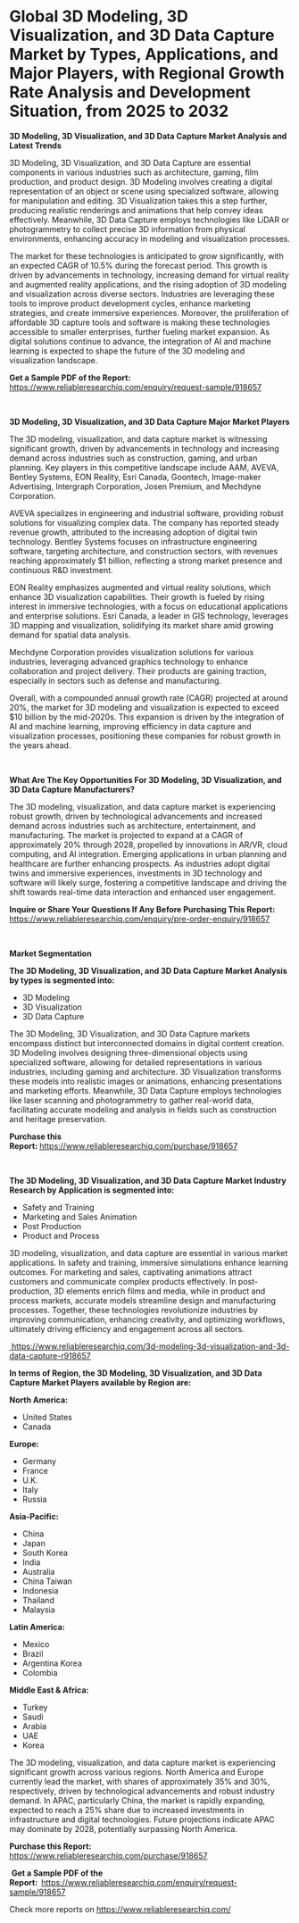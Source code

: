 <p><h1>Global 3D Modeling, 3D Visualization, and 3D Data Capture Market by Types, Applications, and Major Players, with Regional Growth Rate Analysis and Development Situation, from 2025 to 2032</h1></p><p><strong>3D Modeling, 3D Visualization, and 3D Data Capture Market Analysis and Latest Trends</strong></p>
<p><p>3D Modeling, 3D Visualization, and 3D Data Capture are essential components in various industries such as architecture, gaming, film production, and product design. 3D Modeling involves creating a digital representation of an object or scene using specialized software, allowing for manipulation and editing. 3D Visualization takes this a step further, producing realistic renderings and animations that help convey ideas effectively. Meanwhile, 3D Data Capture employs technologies like LiDAR or photogrammetry to collect precise 3D information from physical environments, enhancing accuracy in modeling and visualization processes.</p><p>The market for these technologies is anticipated to grow significantly, with an expected CAGR of 10.5% during the forecast period. This growth is driven by advancements in technology, increasing demand for virtual reality and augmented reality applications, and the rising adoption of 3D modeling and visualization across diverse sectors. Industries are leveraging these tools to improve product development cycles, enhance marketing strategies, and create immersive experiences. Moreover, the proliferation of affordable 3D capture tools and software is making these technologies accessible to smaller enterprises, further fueling market expansion. As digital solutions continue to advance, the integration of AI and machine learning is expected to shape the future of the 3D modeling and visualization landscape.</p></p>
<p><strong>Get a Sample PDF of the Report:&nbsp;</strong> <a href="https://www.reliableresearchiq.com/enquiry/request-sample/918657?utm_campaign=3083&utm_medium=2&utm_source=Github&utm_content=ia&utm_term=21032025&utm_id=3d-modeling-3d-visualization-and-3d-data-capture">https://www.reliableresearchiq.com/enquiry/request-sample/918657</a></p>
<p>&nbsp;</p>
<p><strong>3D Modeling, 3D Visualization, and 3D Data Capture Major Market Players</strong></p>
<p><p>The 3D modeling, visualization, and data capture market is witnessing significant growth, driven by advancements in technology and increasing demand across industries such as construction, gaming, and urban planning. Key players in this competitive landscape include AAM, AVEVA, Bentley Systems, EON Reality, Esri Canada, Goontech, Image-maker Advertising, Intergraph Corporation, Josen Premium, and Mechdyne Corporation.</p><p>AVEVA specializes in engineering and industrial software, providing robust solutions for visualizing complex data. The company has reported steady revenue growth, attributed to the increasing adoption of digital twin technology. Bentley Systems focuses on infrastructure engineering software, targeting architecture, and construction sectors, with revenues reaching approximately $1 billion, reflecting a strong market presence and continuous R&D investment.</p><p>EON Reality emphasizes augmented and virtual reality solutions, which enhance 3D visualization capabilities. Their growth is fueled by rising interest in immersive technologies, with a focus on educational applications and enterprise solutions. Esri Canada, a leader in GIS technology, leverages 3D mapping and visualization, solidifying its market share amid growing demand for spatial data analysis.</p><p>Mechdyne Corporation provides visualization solutions for various industries, leveraging advanced graphics technology to enhance collaboration and project delivery. Their products are gaining traction, especially in sectors such as defense and manufacturing.</p><p>Overall, with a compounded annual growth rate (CAGR) projected at around 20%, the market for 3D modeling and visualization is expected to exceed $10 billion by the mid-2020s. This expansion is driven by the integration of AI and machine learning, improving efficiency in data capture and visualization processes, positioning these companies for robust growth in the years ahead.</p></p>
<p>&nbsp;</p>
<p><strong>What Are The Key Opportunities For 3D Modeling, 3D Visualization, and 3D Data Capture Manufacturers?</strong></p>
<p><p>The 3D modeling, visualization, and data capture market is experiencing robust growth, driven by technological advancements and increased demand across industries such as architecture, entertainment, and manufacturing. The market is projected to expand at a CAGR of approximately 20% through 2028, propelled by innovations in AR/VR, cloud computing, and AI integration. Emerging applications in urban planning and healthcare are further enhancing prospects. As industries adopt digital twins and immersive experiences, investments in 3D technology and software will likely surge, fostering a competitive landscape and driving the shift towards real-time data interaction and enhanced user engagement.</p></p>
<p><strong>Inquire or Share Your Questions If Any Before Purchasing This Report:</strong> <a href="https://www.reliableresearchiq.com/enquiry/pre-order-enquiry/918657?utm_campaign=3083&utm_medium=2&utm_source=Github&utm_content=ia&utm_term=21032025&utm_id=3d-modeling-3d-visualization-and-3d-data-capture">https://www.reliableresearchiq.com/enquiry/pre-order-enquiry/918657</a></p>
<p>&nbsp;</p>
<p><strong>Market Segmentation</strong></p>
<p><strong>The 3D Modeling, 3D Visualization, and 3D Data Capture Market Analysis by types is segmented into:</strong></p>
<p><ul><li>3D Modeling</li><li>3D Visualization</li><li>3D Data Capture</li></ul></p>
<p><p>The 3D Modeling, 3D Visualization, and 3D Data Capture markets encompass distinct but interconnected domains in digital content creation. 3D Modeling involves designing three-dimensional objects using specialized software, allowing for detailed representations in various industries, including gaming and architecture. 3D Visualization transforms these models into realistic images or animations, enhancing presentations and marketing efforts. Meanwhile, 3D Data Capture employs technologies like laser scanning and photogrammetry to gather real-world data, facilitating accurate modeling and analysis in fields such as construction and heritage preservation.</p></p>
<p><strong>Purchase this Report:&nbsp;</strong><a href="https://www.reliableresearchiq.com/purchase/918657?utm_campaign=3083&utm_medium=2&utm_source=Github&utm_content=ia&utm_term=21032025&utm_id=3d-modeling-3d-visualization-and-3d-data-capture">https://www.reliableresearchiq.com/purchase/918657</a></p>
<p>&nbsp;</p>
<p><strong>The 3D Modeling, 3D Visualization, and 3D Data Capture Market Industry Research by Application is segmented into:</strong></p>
<p><ul><li>Safety and Training</li><li>Marketing and Sales Animation</li><li>Post Production</li><li>Product and Process</li></ul></p>
<p><p>3D modeling, visualization, and data capture are essential in various market applications. In safety and training, immersive simulations enhance learning outcomes. For marketing and sales, captivating animations attract customers and communicate complex products effectively. In post-production, 3D elements enrich films and media, while in product and process markets, accurate models streamline design and manufacturing processes. Together, these technologies revolutionize industries by improving communication, enhancing creativity, and optimizing workflows, ultimately driving efficiency and engagement across all sectors.</p></p>
<p><a href="https://www.reliableresearchiq.com/3d-modeling-3d-visualization-and-3d-data-capture-r918657?utm_campaign=3083&utm_medium=2&utm_source=Github&utm_content=ia&utm_term=21032025&utm_id=3d-modeling-3d-visualization-and-3d-data-capture">&nbsp;https://www.reliableresearchiq.com/3d-modeling-3d-visualization-and-3d-data-capture-r918657</a></p>
<p><strong>In terms of Region, the 3D Modeling, 3D Visualization, and 3D Data Capture Market Players available by Region are:</strong></p>
<p>
    <p> <strong> North America: </strong>
        <ul>
            <li>United States</li>
            <li>Canada</li>
        </ul>
        </p> 
    <p> <strong> Europe: </strong>
        <ul>
            <li>Germany</li>
            <li>France</li>
            <li>U.K.</li>
            <li>Italy</li>
            <li>Russia</li>
        </ul>
        </p> 
    <p> <strong> Asia-Pacific: </strong>
        <ul>
            <li>China</li>
            <li>Japan</li>
            <li>South Korea</li>
            <li>India</li>
            <li>Australia</li>
            <li>China Taiwan</li>
            <li>Indonesia</li>
            <li>Thailand</li>
            <li>Malaysia</li>
        </ul>
        </p> 
    <p> <strong> Latin America: </strong>
        <ul>
            <li>Mexico</li>
            <li>Brazil</li>
            <li>Argentina Korea</li>
            <li>Colombia</li>
        </ul>
        </p> 
    <p> <strong> Middle East & Africa: </strong>
        <ul>
            <li>Turkey</li>
            <li>Saudi</li>
            <li>Arabia</li>
            <li>UAE</li>
            <li>Korea</li>
        </ul>
    </p>
    </p>
<p><p>The 3D modeling, visualization, and data capture market is experiencing significant growth across various regions. North America and Europe currently lead the market, with shares of approximately 35% and 30%, respectively, driven by technological advancements and robust industry demand. In APAC, particularly China, the market is rapidly expanding, expected to reach a 25% share due to increased investments in infrastructure and digital technologies. Future projections indicate APAC may dominate by 2028, potentially surpassing North America.</p></p>
<p><strong>Purchase this Report: </strong><a href="https://www.reliableresearchiq.com/purchase/918657?utm_campaign=3083&utm_medium=2&utm_source=Github&utm_content=ia&utm_term=21032025&utm_id=3d-modeling-3d-visualization-and-3d-data-capture">https://www.reliableresearchiq.com/purchase/918657</a></p>
<p>&nbsp;<strong>Get a Sample PDF of the Report:&nbsp;&nbsp;</strong><a href="https://www.reliableresearchiq.com/enquiry/request-sample/918657?utm_campaign=3083&utm_medium=2&utm_source=Github&utm_content=ia&utm_term=21032025&utm_id=3d-modeling-3d-visualization-and-3d-data-capture">https://www.reliableresearchiq.com/enquiry/request-sample/918657</a></p>
<p><strong></strong></p>
<p>Check more reports on <a href="https://www.reliableresearchiq.com/?utm_campaign=3083&utm_medium=2&utm_source=Github&utm_content=ia&utm_term=21032025&utm_id=3d-modeling-3d-visualization-and-3d-data-capture">https://www.reliableresearchiq.com/</a></p>